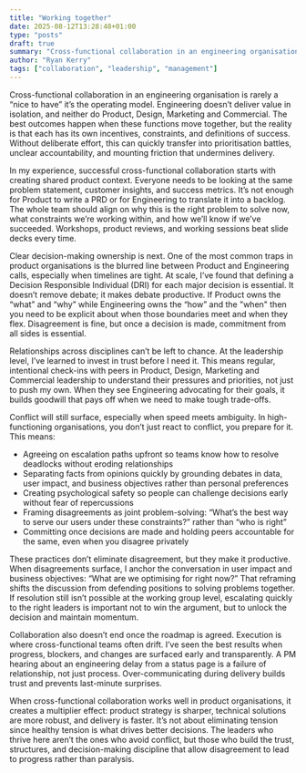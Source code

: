 ```yaml
---
title: "Working together"
date: 2025-08-12T13:28:48+01:00
type: "posts"
draft: true
summary: "Cross-functional collaboration in an engineering organisation is rarely a “nice to have” it’s the operating model. Engineering doesn’t deliver value in isolation, and neither do Product, Design, Marketing and Commercial. The best outcomes happen when these functions..."
author: "Ryan Kerry"
tags: ["collaboration", "leadership", "management"]
---
```


Cross-functional collaboration in an engineering organisation is rarely a “nice to have” it’s the operating model. Engineering doesn’t deliver value in isolation, and neither do Product, Design, Marketing and Commercial. The best outcomes happen when these functions move together, but the reality is that each has its own incentives, constraints, and definitions of success. Without deliberate effort, this can quickly transfer into prioritisation battles, unclear accountability, and mounting friction that undermines delivery.

In my experience, successful cross-functional collaboration starts with creating shared product context. Everyone needs to be looking at the same problem statement, customer insights, and success metrics. It’s not enough for Product to write a PRD or for Engineering to translate it into a backlog. The whole team should align on why this is the right problem to solve now, what constraints we’re working within, and how we’ll know if we’ve succeeded. Workshops, product reviews, and working sessions beat slide decks every time.

Clear decision-making ownership is next. One of the most common traps in product organisations is the blurred line between Product and Engineering calls, especially when timelines are tight. At scale, I’ve found that defining a Decision Responsible Individual (DRI) for each major decision is essential. It doesn’t remove debate; it makes debate productive. If Product owns the “what” and “why” while Engineering owns the “how” and the "when" then you need to be explicit about when those boundaries meet and when they flex. Disagreement is fine, but once a decision is made, commitment from all sides is essential.

Relationships across disciplines can’t be left to chance. At the leadership level, I’ve learned to invest in trust before I need it. This means regular, intentional check-ins with peers in Product, Design, Marketing and Commercial leadership to understand their pressures and priorities, not just to push my own. When they see Engineering advocating for their goals, it builds goodwill that pays off when we need to make tough trade-offs.

Conflict will still surface, especially when speed meets ambiguity. In high-functioning organisations, you don’t just react to conflict, you prepare for it. This means:

- Agreeing on escalation paths upfront so teams know how to resolve deadlocks without eroding relationships
- Separating facts from opinions quickly by grounding debates in data, user impact, and business objectives rather than personal preferences
- Creating psychological safety so people can challenge decisions early without fear of repercussions
- Framing disagreements as joint problem-solving: “What’s the best way to serve our users under these constraints?” rather than “who is right”
- Committing once decisions are made and holding peers accountable for the same, even when you disagree privately

These practices don’t eliminate disagreement, but they make it productive. When disagreements surface, I anchor the conversation in user impact and business objectives: “What are we optimising for right now?” That reframing shifts the discussion from defending positions to solving problems together. If resolution still isn’t possible at the working group level, escalating quickly to the right leaders is important not to win the argument, but to unlock the decision and maintain momentum.

Collaboration also doesn’t end once the roadmap is agreed. Execution is where cross-functional teams often drift. I’ve seen the best results when progress, blockers, and changes are surfaced early and transparently. A PM hearing about an engineering delay from a status page is a failure of relationship, not just process. Over-communicating during delivery builds trust and prevents last-minute surprises.

When cross-functional collaboration works well in product organisations, it creates a multiplier effect: product strategy is sharper, technical solutions are more robust, and delivery is faster. It’s not about eliminating tension since healthy tension is what drives better decisions. The leaders who thrive here aren’t the ones who avoid conflict, but those who build the trust, structures, and decision-making discipline that allow disagreement to lead to progress rather than paralysis.